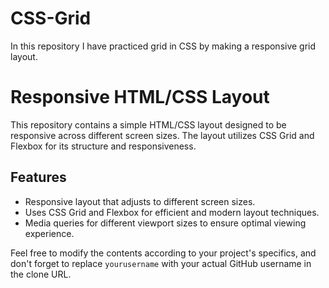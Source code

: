 # CSS-Grid
In this repository I have practiced grid in CSS by making a responsive grid layout.

# Responsive HTML/CSS Layout

This repository contains a simple HTML/CSS layout designed to be responsive across different screen sizes. The layout utilizes CSS Grid and Flexbox for its structure and responsiveness.

## Features

- Responsive layout that adjusts to different screen sizes.
- Uses CSS Grid and Flexbox for efficient and modern layout techniques.
- Media queries for different viewport sizes to ensure optimal viewing experience.

Feel free to modify the contents according to your project's specifics, and don't forget to replace `yourusername` with your actual GitHub username in the clone URL.
